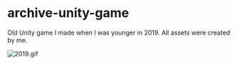 # archive-unity-game
Old Unity game I made when I was younger in 2019. All assets were created by me.

![2019.gif](https://github.com/xegativ/archive-unity-game/assets/52055203/3dd36605-4bf5-486a-9853-8b57dd618a31)
